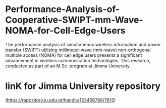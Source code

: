 # Performance-Analysis-of-Cooperative-SWIPT-mm-Wave-NOMA-for-Cell-Edge-Users
The performance analysis of simultaneous wireless information and power transfer (SWIPT) utilizing millimeter-wave (mm-wave) non-orthogonal multiple access (NOMA) for cell edge users presents a significant advancement in wireless communication technologies. This research, conducted as part of an M.Sc. program at Jimma University.

# linK for Jimma University repository 
(https://repository.ju.edu.et/handle/123456789/7615)
